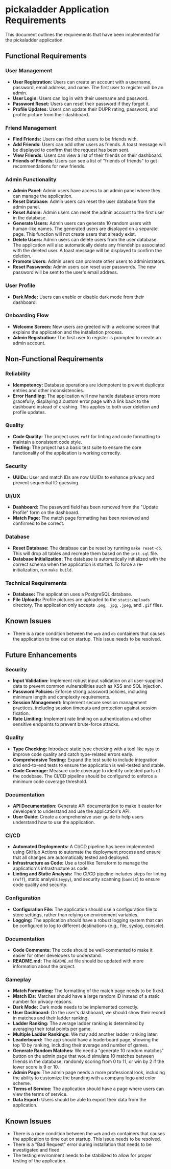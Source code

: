 # pickaladder Application Requirements

This document outlines the requirements that have been implemented for the pickaladder application.

## Functional Requirements

### User Management

*   **User Registration:** Users can create an account with a username, password, email address, and name. The first user to register will be an admin.
*   **User Login:** Users can log in with their username and password.
*   **Password Reset:** Users can reset their password if they forget it.
*   **Profile Updates:** Users can update their DUPR rating, password, and profile picture from their dashboard.

### Friend Management

*   **Find Friends:** Users can find other users to be friends with.
*   **Add Friends:** Users can add other users as friends. A toast message will be displayed to confirm that the request has been sent.
*   **View Friends:** Users can view a list of their friends on their dashboard.
*   **Friends of Friends:** Users can see a list of "friends of friends" to get recommendations for new friends.

### Admin Functionality

*   **Admin Panel:** Admin users have access to an admin panel where they can manage the application.
*   **Reset Database:** Admin users can reset the user database from the admin panel.
*   **Reset Admin:** Admin users can reset the admin account to the first user in the database.
*   **Generate Users:** Admin users can generate 10 random users with human-like names. The generated users are displayed on a separate page. This function will not create users that already exist.
*   **Delete Users:** Admin users can delete users from the user database. The application will also automatically delete any friendships associated with the deleted user. A toast message will be displayed to confirm the deletion.
*   **Promote Users:** Admin users can promote other users to administrators.
*   **Reset Passwords:** Admin users can reset user passwords. The new password will be sent to the user's email address.

### User Profile

*   **Dark Mode:** Users can enable or disable dark mode from their dashboard.

### Onboarding Flow

*   **Welcome Screen:** New users are greeted with a welcome screen that explains the application and the installation process.
*   **Admin Registration:** The first user to register is prompted to create an admin account.

## Non-Functional Requirements

### Reliability

*   **Idempotency:** Database operations are idempotent to prevent duplicate entries and other inconsistencies.
*   **Error Handling:** The application will now handle database errors more gracefully, displaying a custom error page with a link back to the dashboard instead of crashing. This applies to both user deletion and profile updates.

### Quality

*   **Code Quality:** The project uses `ruff` for linting and code formatting to maintain a consistent code style.
*   **Testing:** The project has a basic test suite to ensure the core functionality of the application is working correctly.

### Security

*   **UUIDs:** User and match IDs are now UUIDs to enhance privacy and prevent sequential ID guessing.

### UI/UX

*   **Dashboard:** The password field has been removed from the "Update Profile" form on the dashboard.
*   **Match Page:** The match page formatting has been reviewed and confirmed to be correct.

### Database

*   **Reset Database:** The database can be reset by running `make reset-db`. This will drop all tables and recreate them based on the `init.sql` file.
*   **Database Initialization:** The database is automatically initialized with the correct schema when the application is started. To force a re-initialization, run `make build`.

### Technical Requirements

*   **Database:** The application uses a PostgreSQL database.
*   **File Uploads:** Profile pictures are uploaded to the `static/uploads` directory. The application only accepts `.png`, `.jpg`, `.jpeg`, and `.gif` files.

## Known Issues

*   There is a race condition between the `web` and `db` containers that causes the application to time out on startup. This issue needs to be resolved.

## Future Enhancements

### Security

*   **Input Validation:** Implement robust input validation on all user-supplied data to prevent common vulnerabilities such as XSS and SQL injection.
*   **Password Policies:** Enforce strong password policies, including minimum length and complexity requirements.
*   **Session Management:** Implement secure session management practices, including session timeouts and protection against session fixation.
*   **Rate Limiting:** Implement rate limiting on authentication and other sensitive endpoints to prevent brute-force attacks.

### Quality

*   **Type Checking:** Introduce static type checking with a tool like `mypy` to improve code quality and catch type-related errors early.
*   **Comprehensive Testing:** Expand the test suite to include integration and end-to-end tests to ensure the application is well-tested and stable.
*   **Code Coverage:** Measure code coverage to identify untested parts of the codebase. The CI/CD pipeline should be configured to enforce a minimum code coverage threshold.

### Documentation

*   **API Documentation:** Generate API documentation to make it easier for developers to understand and use the application's API.
*   **User Guide:** Create a comprehensive user guide to help users understand how to use the application.

### CI/CD

*   **Automated Deployments:** A CI/CD pipeline has been implemented using GitHub Actions to automate the deployment process and ensure that all changes are automatically tested and deployed.
*   **Infrastructure as Code:** Use a tool like Terraform to manage the application's infrastructure as code.
*   **Linting and Static Analysis:** The CI/CD pipeline includes steps for linting (`ruff`), static analysis (`mypy`), and security scanning (`bandit`) to ensure code quality and security.

### Configuration

*   **Configuration File:** The application should use a configuration file to store settings, rather than relying on environment variables.
*   **Logging:** The application should have a robust logging system that can be configured to log to different destinations (e.g., file, syslog, console).

### Documentation

*   **Code Comments:** The code should be well-commented to make it easier for other developers to understand.
*   **README.md:** The `README.md` file should be updated with more information about the project.

### Gameplay

*   **Match Formatting:** The formatting of the match page needs to be fixed.
*   **Match IDs:** Matches should have a large random ID instead of a static number for privacy reasons.
*   **Dark Mode:** Dark mode needs to be implemented correctly.
*   **User Dashboard:** On the user's dashboard, we should show their record in matches and their ladder ranking.
*   **Ladder Ranking:** The average ladder ranking is determined by averaging their total points per game.
*   **Multiple Ladder Rankings:** We may add another ladder ranking later.
*   **Leaderboard:** The app should have a leaderboard page, showing the top 10 by ranking, including their average and number of games.
*   **Generate Random Matches:** We need a "generate 10 random matches" button on the admin page that would simulate 10 matches between friends in the database, randomly scoring from 0 to 11, or win by 2 if the lower score is 9 or 10.
*   **Admin Page:** The admin page needs a more professional look, including the ability to customize the branding with a company logo and color scheme.
*   **Terms of Service:** The application should have a page where users can view the terms of service.
*   **Data Export:** Users should be able to export their data from the application.

## Known Issues

*   There is a race condition between the `web` and `db` containers that causes the application to time out on startup. This issue needs to be resolved.
*   There is a "Bad Request" error during installation that needs to be investigated and fixed.
*   The testing environment needs to be stabilized to allow for proper testing of the application.
